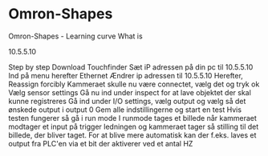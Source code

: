 # Omron-Shapes
Omron-Shapes - Learning curve
What is 



10.5.5.10



Step by step
Download Touchfinder
Sæt iP adressen på din pc til 10.5.5.10
Ind på menu herefter Ethernet
Ændrer ip adressen til 10.5.5.10
Herefter, Reassign forcibly
Kammeraet skulle nu være connectet, vælg det og tryk ok
Vælg sensor settings 
Gå nu ind under inspect for at lave objektet der skal kunne registreres 
Gå ind under I/O settings, vælg output og vælg så det ønskede output i output 0
Gem alle indstillingerne og start en test
Hvis testen fungerer så gå i run mode
I runmode tages et billede når kammeraet modtager et input på trigger ledningen og kammeraet tager så stilling til det billede, der bliver taget. For at blive mere automatisk kan der f.eks. laves et output fra PLC'en via et bit der aktiverer ved et antal HZ


